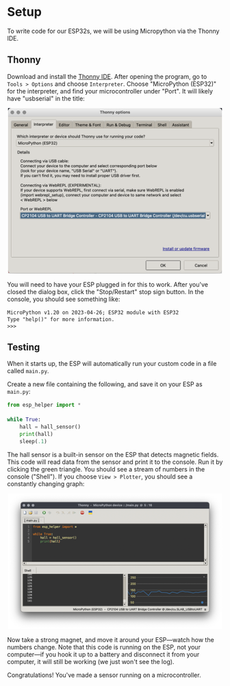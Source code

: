 # Setup

To write code for our ESP32s, we will be using Micropython via the Thonny IDE. 

<!-- ## Driver

First, we have to download and install the [ESP driver](https://www.silabs.com/developers/usb-to-uart-bridge-vcp-drivers?tab=downloads) that will allow your machine to communicate with your ESP over a USB port. Download the driver that matches your operating system, open the .zip file, and launch the installer file inside. You may need to give the installer permission via your System Settings:

<p align="center">
  <img src="img/0_thonny.png" width=500 />
</p>

When this is finished installing, **restart your machine**, and then plug in your ESP.
 -->
## Thonny

Download and install the [Thonny IDE](https://thonny.org). After opening the program, go to `Tools > Options` and choose `Interpreter`. Choose "MicroPython (ESP32)" for the interpreter, and find your microcontroller under "Port". It will likely have "usbserial" in the title:

<p align="center">
  <img src="img/1_thonny.png" width=500 />
</p>

You will need to have your ESP plugged in for this to work. After you've closed the dialog box, click the "Stop/Restart" stop sign button. In the console, you should see something like:
```
MicroPython v1.20 on 2023-04-26; ESP32 module with ESP32
Type "help()" for more information.
>>>
```

<!-- ## Helper

Finally, go to [esp_helper.py](../esp/esp_helper.py) and copy the contents. Open Thonny and make a new file, and paste the contents into this file. Then choose `File > Save`, and select `MicroPython device`. Title the file `esp_helper.py` and save it. Once you've done this, close the file.
 -->
## Testing

When it starts up, the ESP will automatically run your custom code in a file called `main.py`.

Create a new file containing the following, and save it on your ESP as `main.py`:

```py
from esp_helper import *

while True:
    hall = hall_sensor()
    print(hall)
    sleep(.1)
```

The hall sensor is a built-in sensor on the ESP that detects magnetic fields. This code will read data from the sensor and print it to the console. Run it by clicking the green triangle. You should see a stream of numbers in the console ("Shell"). If you choose `View > Plotter`, you should see a constantly changing graph:

<p align="center">
  <img src="img/hall.png" width=500 />
</p>

Now take a strong magnet, and move it around your ESP—watch how the numbers change. Note that this code is running on the ESP, not your computer—if you hook it up to a battery and disconnect it from your computer, it will still be working (we just won't see the log).

Congratulations! You've made a sensor running on a microcontroller. 



